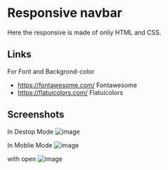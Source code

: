 
# Responsive navbar

Here the responsive is made of onliy HTML and CSS.

## Links
For Font and Backgrond-color
- https://fontawesome.com/     Fontawesome
- https://flatuicolors.com/ Flatuicolors

## Screenshots

In Destop Mode
![image](https://user-images.githubusercontent.com/75806982/220903594-ba464b26-b045-4ba2-ad84-bc753493b681.png)

In Moblie Mode
![image](https://user-images.githubusercontent.com/75806982/220903902-cee871c6-877b-41f8-a533-097e294c4ff6.png)
 
 with open
![image](https://user-images.githubusercontent.com/75806982/220903972-8cef0c95-82b6-4689-835c-8da04d776523.png)

